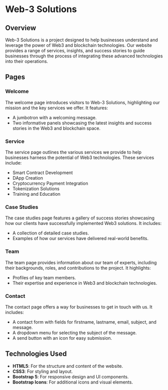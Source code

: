 # Web-3 Solutions

## Overview
Web-3 Solutions is a project designed to help businesses understand and leverage the power of Web3 and blockchain technologies. Our website provides a range of services, insights, and success stories to guide businesses through the process of integrating these advanced technologies into their operations.

## Pages

### Welcome
The welcome page introduces visitors to Web-3 Solutions, highlighting our mission and the key services we offer. It features:
- A jumbotron with a welcoming message.
- Two informative panels showcasing the latest insights and success stories in the Web3 and blockchain space.

### Service
The service page outlines the various services we provide to help businesses harness the potential of Web3 technologies. These services include:
- Smart Contract Development
- DApp Creation
- Cryptocurrency Payment Integration
- Tokenization Solutions
- Training and Education

### Case Studies
The case studies page features a gallery of success stories showcasing how our clients have successfully implemented Web3 solutions. It includes:
- A collection of detailed case studies.
- Examples of how our services have delivered real-world benefits.

### Team
The team page provides information about our team of experts, including their backgrounds, roles, and contributions to the project. It highlights:
- Profiles of key team members.
- Their expertise and experience in Web3 and blockchain technologies.

### Contact
The contact page offers a way for businesses to get in touch with us. It includes:
- A contact form with fields for firstname, lastname, email, subject, and message.
- A dropdown menu for selecting the subject of the message.
- A send button with an icon for easy submission.

## Technologies Used
- **HTML5**: For the structure and content of the website.
- **CSS3**: For styling and layout.
- **Bootstrap 5**: For responsive design and UI components.
- **Bootstrap Icons**: For additional icons and visual elements.

